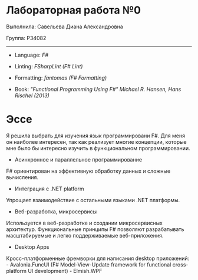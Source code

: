 # Лабораторная работа №0

Выполнила: Савельева Диана Александровна

Группа: P34082

-----

- Language: *F#*

- Linting: *FSharpLint (F# Lint)*

- Formatting: *fantomas (F# Formatting)*

- Book: *"Functional Programming Using F#" Michael R. Hansen, Hans Rischel (2013)*


# Эссе

Я решила выбрать для изучения язык программировани F#. Для меня он наиболее интересен, так как 
реализует многие концепции, которые мне было бы интересно изучить в функциональном программировании.

- Асинхронное и параллельное программирование

F# ориентирован на эффективную обработку данных и сложные вычисления. 

- Интеграция с .NET platform

Упрощает взаимодействие с остальными языками .NET платформы.

- Веб-разработка, микросервисы

Используется в веб-разработке и создании микросервисных архитектур. Функциональные принципы F# позволяют разрабатывать масштабируемые и легко поддерживаемые веб-приложения.

- Desktop Apps

Кросс-платформенные фремворки для написания desktop приложений:
    - Avalonia.FuncUI (F# Model-View-Update framework for functional cross-platform UI development)
    - Elmish.WPF
